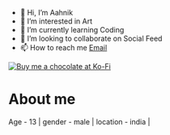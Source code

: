 - 👋 Hi, I’m Aahnik
- 👀 I’m interested in Art
- 🌱 I’m currently learning Coding
- 💞️ I’m looking to collaborate on Social Feed
- 📫 How to reach me [Email](mailto:aahnik.das@icloud.com)

[![Buy me a chocolate at Ko-Fi](https://ko-fi.com/img/githubbutton_sm.svg)](https://ko-fi.com/L3L5C7PNO)

# About me

 Age - 13 |
 gender - male |
 location - india |

<!---
DasAahnik/DasAahnik is a ✨ special ✨ repository because its `README.md` (this file) appears on your GitHub profile.
You can click the Preview link to take a look at your changes.
--->
